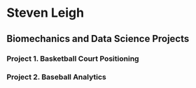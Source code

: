 # Steven Leigh
## Biomechanics and Data Science Projects
### Project 1. Basketball Court Positioning
### Project 2. Baseball Analytics
